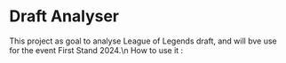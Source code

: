 # Draft Analyser

This project as goal to analyse League of Legends draft, and will bve use for the event First Stand 2024.\n
How to use it :